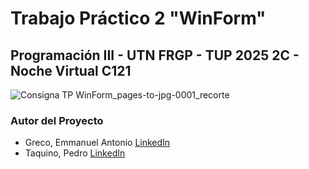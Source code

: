 # Trabajo Práctico 2 "WinForm"
## Programación III - UTN FRGP - TUP 2025 2C - Noche Virtual C121


![Consigna TP WinForm_pages-to-jpg-0001_recorte](https://github.com/user-attachments/assets/074dd773-86dd-4856-aacb-370f60781499)


### Autor del Proyecto
- Greco, Emmanuel Antonio [LinkedIn](https://www.linkedin.com/in/emmanuel-antonio-greco-689691b7)
- Taquino, Pedro [LinkedIn](https://www.linkedin.com/in/pedro-taquino-737853225)
